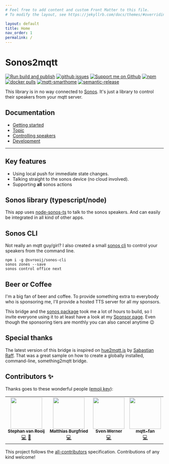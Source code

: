 ```yaml
---
# Feel free to add content and custom Front Matter to this file.
# To modify the layout, see https://jekyllrb.com/docs/themes/#overriding-theme-defaults

layout: default
title: Home
nav_order: 1
permalink: /
---
```


# Sonos2mqtt

[![Run build and publish][badge_build]][link_build]
[![github issues][badge_issues]][link_issues]
[![Support me on Github][badge_sponsor]][link_sponsor]
[![npm](https://img.shields.io/npm/v/sonos2mqtt.svg?style=flat-square)](https://www.npmjs.com/package/sonos2mqtt)
[![docker pulls][badge_docker]][link_docker]
[![mqtt-smarthome](https://img.shields.io/badge/mqtt-smarthome-blue.svg?style=flat-square)](https://github.com/mqtt-smarthome/mqtt-smarthome)
[![semantic-release](https://img.shields.io/badge/%20%20%F0%9F%93%A6%F0%9F%9A%80-semantic--release-e10079.svg?style=flat-square)](https://github.com/semantic-release/semantic-release)

This library is in no way connected to [Sonos](//en.wikipedia.org/wiki/Sonos). It's just a library to control their speakers from your mqtt server.

## Documentation

- [Getting started](getting-started.html)
- [Topic](topics.html)
- [Controlling speakers](control)
- [Development](development.html)

---

## Key features

- Using local push for immediate state changes.
- Talking straight to the sonos device (no cloud involved).
- Supporting **all** sonos actions

## Sonos library (typescript/node)

This app uses [node-sonos-ts](https://github.com/svrooij/node-sonos-ts) to talk to the sonos speakers. And can easily be integrated in all kind of other apps.

## Sonos CLI

Not really an mqtt guy/girl? I also created a small [sonos cli](https://github.com/svrooij/sonos-cli) to control your speakers from the command line.

```shell
npm i -g @svrooij/sonos-cli
sonos zones --save
sonos control office next
```

## Beer or Coffee

I'm a big fan of beer and coffee. To provide something extra to everybody who is sponsoring me, I'll provide a hosted TTS server for all my sponsors.

This bridge and the [sonos package](https://github.com/svrooij/node-sonos-ts) took me a lot of hours to build, so I invite everyone using it to at least have a look at my [Sponsor page](https://github.com/sponsors/svrooij). Even though the sponsoring tiers are monthly you can also cancel anytime :wink:

## Special thanks

The latest version of this bridge is inspired on [hue2mqtt.js](https://github.com/hobbyquaker/hue2mqtt.js) by [Sabastian Raff](https://github.com/hobbyquaker). That was a great sample on how to create a globally installed, command-line, something2mqtt bridge.

## Contributors ✨

Thanks goes to these wonderful people ([emoji key](https://allcontributors.org/docs/en/emoji-key)):

<!-- ALL-CONTRIBUTORS-LIST:START - Do not remove or modify this section -->
<!-- prettier-ignore-start -->
<!-- markdownlint-disable -->
<table>
  <tr>
    <td align="center"><a href="https://svrooij.nl"><img src="https://avatars2.githubusercontent.com/u/1292510?v=4" width="100px;" alt=""/><br /><sub><b>Stephan van Rooij</b></sub></a><br /><a href="https://github.com/svrooij/sonos2mqtt/commits?author=svrooij" title="Code">💻</a> <a href="https://github.com/svrooij/sonos2mqtt/commits?author=svrooij" title="Documentation">📖</a></td>
    <td align="center"><a href="https://mi.o-o.im"><img src="https://avatars0.githubusercontent.com/u/7872104?v=4" width="100px;" alt=""/><br /><sub><b>Matthias Burgfried</b></sub></a><br /><a href="https://github.com/svrooij/sonos2mqtt/commits?author=matthias-burgfried" title="Code">💻</a></td>
    <td align="center"><a href="https://github.com/cheanrod"><img src="https://avatars3.githubusercontent.com/u/35066927?v=4" width="100px;" alt=""/><br /><sub><b>Sven Werner</b></sub></a><br /><a href="https://github.com/svrooij/sonos2mqtt/commits?author=cheanrod" title="Code">💻</a></td>
    <td align="center"><a href="https://github.com/mqtt-fan"><img src="https://avatars1.githubusercontent.com/u/32242849?v=4" width="100px;" alt=""/><br /><sub><b>mqtt-fan</b></sub></a><br /><a href="https://github.com/svrooij/sonos2mqtt/commits?author=mqtt-fan" title="Code">💻</a></td>
  </tr>
</table>

<!-- markdownlint-enable -->
<!-- prettier-ignore-end -->
<!-- ALL-CONTRIBUTORS-LIST:END -->

This project follows the [all-contributors](https://github.com/all-contributors/all-contributors) specification.
Contributions of any kind welcome!

[badge_sponsor]: https://img.shields.io/badge/Sponsor-on%20Github-red
[badge_issues]: https://img.shields.io/github/issues/svrooij/sonos2mqtt
[badge_docker]: https://img.shields.io/docker/pulls/svrooij/sonos2mqtt
[badge_build]: https://github.com/svrooij/sonos2mqtt/workflows/Run%20tests%20and%20publish/badge.svg

[link_sponsor]: https://github.com/sponsors/svrooij
[link_issues]: https://github.com/svrooij/sonos2mqtt/issues
[link_build]: https://github.com/svrooij/sonos2mqtt/actions
[link_docker]: https://hub.docker.com/r/svrooij/sonos2mqtt